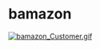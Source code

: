 # bamazon

[![bamazon_Customer.gif](https://s8.postimg.cc/c38ci1rlx/bamazon_Customer.gif)](https://postimg.cc/image/yf65bfqpt/)
